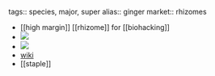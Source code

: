 tags:: species, major, super
alias:: ginger
market:: rhizomes

- [[high margin]] [[rhizome]] for [[biohacking]]
- ![](https://peach-geographical-bat-397.mypinata.cloud/ipfs/QmaqG5hC4J2fXriR287QUygkRHNJKWEjSxcAAtftTNjuuS)
- ![](https://peach-geographical-bat-397.mypinata.cloud/ipfs/Qma5unN8PRjSDcUMbSYWRApCQGioXe46unRFVtborCZtAq)
- [wiki](https://en.wikipedia.org/wiki/Ginger)
- [[staple]]